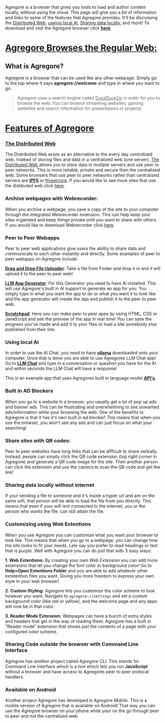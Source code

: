 Agregore is a browser that gives you tools to load and author content locally, without using the cloud. This page will give you a bit of information and links to some of the features that Agregore provides. It'll be discussing the <ins>Distributed Web</ins>, <ins>useing local AI</ins>, <ins>Sharing data locally</ins>, and more! To download and visit the Agregore browser click **[here](https://github.com/AgregoreWeb/agregore-browser/releases/tag/v2.12.1)**.

# <ins>Agregore Browses the Regular Web:</ins>
## What is Agregore?
Agregore is a browser that can be used like any other webpage. Simply go to the top where it says **agregore://welcome** and type in where you want to go. 
>Agregore uses a search engine called <ins>DuckDuckGo</ins> in order for you to browse the web. You can browse streaming websites, gaming websites and search information for presentaions or projects.

# <ins>Features of Agregore</ins>

### [The Distributed Web](https://getdweb.net/ )
The Distributed Web exists as an alternative to the every day centralized web. Instead of storing files and data in a centralized web (one server), <ins>The Distributed Web</ins> allows you to store data in mutliple servers and use peer to peer networks. This is more reliable, private and secure then the centralized web. Some browsers that use peer to peer networks rather than centralized servers are [**IPFS**](https://ipfs.tech/) or [Hypercore](https://github.com/hypercore-protocol). If you would like to see more sites that use the distibuted web click [here](http://explore.distributed.press/).

### Archive webpages with Webrecorder:
When you archive a webpage, you save a copy of the site to your computer through the integrated Webrecorder extension. This can help keep your sites organized and keep things private until you want to share with others. If you would like to download Webrecorder click [here](https://webrecorder.net/archivewebpage/).

### Peer to Peer Webapps
Peer to peer web applications give users the ability to share data and communicate to each other instantly and directly. Some examples of peer to peer webapps on Agregore include:

**[Drag and Drop File Uploader](https://agregore.mauve.moe/docs/examples/drag-and-drop/)**: Take a file from Finder and drop it in and it will upload it to the peer to peer web!

**[LLM App Generator](https://agregore.mauve.moe/docs/examples/llm-appgen/)**: For this Generator you need to have AI installed. This will use Agregore's built in AI support to generate an app for you. You simply type in what you want the app to do or what you want it to look like and the app generator will create the app and publish it to the peer to peer web.

**[Scratchpad](http://agregore.mauve.moe/apps/scratchpad.html)**: Here you can make peer to peer apps by using HTML, CSS or JavaScript and see the preview of the app in real time! You can save the progress you've made and add it to your files or load a site somebody else published from their link.

### Using local AI
In order to use the AI Chat, you need to have **[ollama](https://ollama.com/)** downloaded onto your computer. Once that is done you are able to use Agregores LLM Chat app! Go to **[LLM Chat](https://agregore.mauve.moe/docs/examples/llm-chat.html)** and type in a conversation or question you have for the AI and within seconds the LLM Chat will have a response! 

This is an example app that uses Agregores built in language model **[API's](http://agregore.mauve.moe/docs/ai)**.

### Built in AD Blockers
When you go to a website in a browser, you usually get a lot of pop up ads and banner ads. This can be frustrating and overwhelming to see unwanted ads/information while your browsing the web. One of the benefits to Agregore is that it has it's own built in ad blocker! This means that when you use the browser, you won't see any ads and can just focus on what your searching!

### Share sites with QR codes:
Peer to peer websites have long links that can be difficult to share verbally. Instead, people can simply click the QR code extension (top right corner in Agregore) and generate a QR code image for the site. Then another person can click the extension and use the camera to scan the QR code and get the link!

### Sharing data locally without internet
If your sending a file to someone and it's inside a hyper url and are on the same wifi, that person will be able to load the file from you directly. This means that even if your wifi isnt connected to the internet, you or the person who wants the file, can still attain the file.

### Customizing using Web Extentions
When you use Agregore you can customize what you want your browser to look like. This means that when you go to a webpage, you can change how the site looks to fit your needs. Lets say you prefer to read headings or text that is purple. Well with Agregore you can do just that with 3 easy ways:

**1. Web Extentions:** By creating your own *Web Extension* you can add more extensions that let you change the font color or background color! Go to **Help>Open Extentions Folder** and you are able to add whatever other extetention files you want. Giving you more freedom to express your own style in your web browser!

**2. Custom Styling:** Agregore lets you customize the color scheme to look however you want. Navigate to ``agregore://settings`` and set a custom background color (like red or yellow), and the welcome page and any apps will now be in that color.

**3. Reader Mode Extension:** Webpages can have a bunch of extra styles and headers that get in the way of reading them. Agregore has a built in "Reader mode" extension that shows just the contents of a page with your configured color scheme.

### Sharing Code outside the browser with Command Line Interface
Agregore has another project called *Agregore CLI*. This stands for Command Line Interface which is a tool which lets you run **JavaScript** without a browser and have access to Agregores peer to peer protocal handlers.

### Available on Android
Another project Agregore has developed is *Agregore Mobile*. This is a mobile version of Agregore that is available on Android! That way you can use the Agregore browser on your phone while your on the go through peer to peer and not the centralized web.

